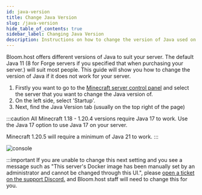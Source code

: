```yaml
---
id: java-version
title: Change Java Version
slug: /java-version
hide_table_of_contents: true
sidebar_label: Changing Java Version
description: Instructions on how to change the version of Java used on your server
---
```


Bloom.host offers different versions of Java to suit your server. The default Java 11 (8 for Forge servers if you specified that when purchasing your server.) will suit most people.
This guide will show you how to change the version of Java if it does not work for your server.

1. Firstly you want to go to the [Minecraft server control panel](https://mc.bloom.host/) and select the server that you want to change the Java version of.
2. On the left side, select 'Startup'.
3. Next, find the Java Version tab (usually on the top right of the page)

:::caution
All Minecraft 1.18 - 1.20.4 versions require Java 17 to work. Use the Java 17 option to use Java 17 on your server.

Minecraft 1.20.5 will require a minimum of Java 21 to work.
:::

![console](/running_a_server/java_version/1.png)

:::important
If you are unable to change this next setting and you see a message such as "This server's Docker image has been manually set by an administrator and cannot be changed through this UI.", please [open a ticket on the support Discord.](https://discord.com/invite/bloom) and Bloom.host staff will need to change this for you.
